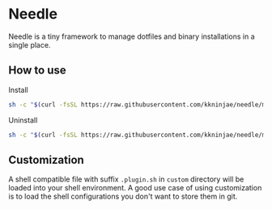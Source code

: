 # Needle

Needle is a tiny framework to manage dotfiles and binary installations in a single place.

## How to use

Install

```sh
sh -c "$(curl -fsSL https://raw.githubusercontent.com/kkninjae/needle/master/setup.sh)"
```


Uninstall

```sh
sh -c "$(curl -fsSL https://raw.githubusercontent.com/kkninjae/needle/master/setup.sh)" --uninstall
```


## Customization

A shell compatible file with suffix `.plugin.sh` in `custom` directory will be loaded into your shell environment. A good use case of using customization is to load the shell configurations you don't want to store them in git.
